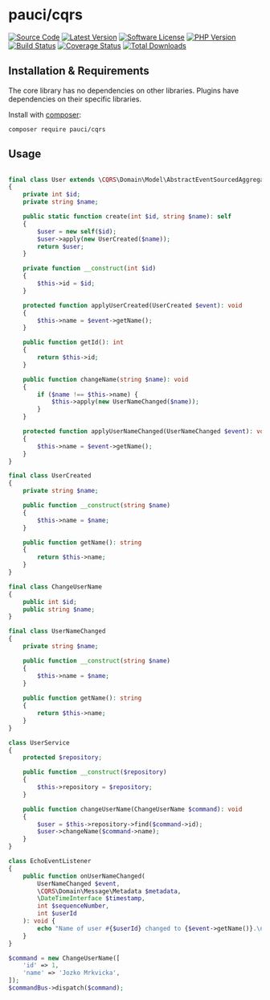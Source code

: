 # pauci/cqrs

[![Source Code][badge-source]][source]
[![Latest Version][badge-release]][release]
[![Software License][badge-license]][license]
[![PHP Version][badge-php]][php]
[![Build Status][badge-build]][build]
[![Coverage Status][badge-coverage]][coverage]
[![Total Downloads][badge-downloads]][downloads]


## Installation & Requirements

The core library has no dependencies on other libraries. Plugins have dependencies on their specific libraries.

Install with [composer](http://getcomposer.org):

```shell script
composer require pauci/cqrs
```


## Usage

```php

final class User extends \CQRS\Domain\Model\AbstractEventSourcedAggregateRoot
{
    private int $id;
    private string $name;

    public static function create(int $id, string $name): self
    {
        $user = new self($id);
        $user->apply(new UserCreated($name));
        return $user;
    }

    private function __construct(int $id)
    {
        $this->id = $id;
    }

    protected function applyUserCreated(UserCreated $event): void
    {
        $this->name = $event->getName();
    }

    public function getId(): int
    {
        return $this->id;
    }

    public function changeName(string $name): void
    {
        if ($name !== $this->name) {
            $this->apply(new UserNameChanged($name));
        }
    }

    protected function applyUserNameChanged(UserNameChanged $event): void
    {
        $this->name = $event->getName();
    }
}

final class UserCreated
{
    private string $name;

    public function __construct(string $name)
    {
        $this->name = $name;
    }

    public function getName(): string
    {
        return $this->name;
    }
}

final class ChangeUserName
{
    public int $id;
    public string $name;
}

final class UserNameChanged
{
    private string $name;

    public function __construct(string $name)
    {
        $this->name = $name;
    }
    
    public function getName(): string
    {
        return $this->name;
    }
}

class UserService
{
    protected $repository;

    public function __construct($repository)
    {
        $this->repository = $repository;
    }

    public function changeUserName(ChangeUserName $command): void
    {
        $user = $this->repository->find($command->id);
        $user->changeName($command->name);
    }
}

class EchoEventListener
{
    public function onUserNameChanged(
        UserNameChanged $event,
        \CQRS\Domain\Message\Metadata $metadata,
        \DateTimeInterface $timestamp,
        int $sequenceNumber,
        int $userId
    ): void {
        echo "Name of user #{$userId} changed to {$event->getName()}.\n";
    }
}

$command = new ChangeUserName([
    'id' => 1,
    'name' => 'Jozko Mrkvicka',
]);
$commandBus->dispatch($command);
```


[badge-source]: https://img.shields.io/badge/source-pauci/cqrs-blue?style=flat-square
[badge-release]: https://img.shields.io/packagist/v/pauci/cqrs?style=flat-square&label=release
[badge-license]: https://img.shields.io/packagist/l/pauci/cqrs?style=flat-square
[badge-php]: https://img.shields.io/packagist/php-v/pauci/cqrs?style=flat-square
[badge-build]: https://img.shields.io/travis/pauci/cqrs?style=flat-square
[badge-coverage]: https://img.shields.io/coveralls/github/pauci/cqrs?style=flat-square
[badge-downloads]: https://img.shields.io/packagist/dt/pauci/cqrs?style=flat-square

[source]: https://github.com/pauci/cqrs
[release]: https://packagist.org/packages/pauci/cqrs
[license]: https://github.com/pauci/cqrs/blob/master/LICENSE
[php]: https://php.net
[build]: https://travis-ci.org/pauci/cqrs
[coverage]: https://coveralls.io/github/pauci/cqrs
[downloads]: https://packagist.org/packages/pauci/cqrs
